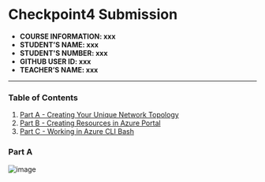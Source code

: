 # Checkpoint4 Submission

- **COURSE INFORMATION: xxx**
- **STUDENT’S NAME: xxx**
- **STUDENT'S NUMBER: xxx**
- **GITHUB USER ID: xxx**
- **TEACHER’S NAME: xxx**
---

### Table of Contents
1. [Part A - Creating Your Unique Network Topology](#header1)
2. [Part B - Creating Resources in Azure Portal](#header2)
3. [Part C - Working in Azure CLI Bash](#header3)

### Part A
![image](https://user-images.githubusercontent.com/122843163/216805640-76866125-8234-48e9-95ef-9eae7649874a.png)

